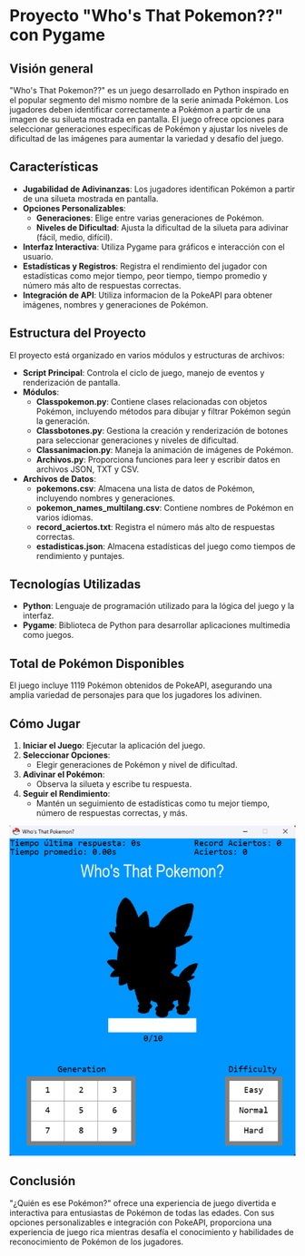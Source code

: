 # Proyecto "Who's That Pokemon??" con Pygame

## Visión general

"Who's That Pokemon??" es un juego desarrollado en Python inspirado en el popular segmento del mismo nombre de la serie animada Pokémon. Los jugadores deben identificar correctamente a Pokémon a partir de una imagen de su silueta mostrada en pantalla. El juego ofrece opciones para seleccionar generaciones específicas de Pokémon y ajustar los niveles de dificultad de las imágenes para aumentar la variedad y desafío del juego.

## Características

- **Jugabilidad de Adivinanzas**: Los jugadores identifican Pokémon a partir de una silueta mostrada en pantalla.
- **Opciones Personalizables**:
  - **Generaciones**: Elige entre varias generaciones de Pokémon.
  - **Niveles de Dificultad**: Ajusta la dificultad de la silueta para adivinar (fácil, medio, difícil).
- **Interfaz Interactiva**: Utiliza Pygame para gráficos e interacción con el usuario.
- **Estadísticas y Registros**: Registra el rendimiento del jugador con estadísticas como mejor tiempo, peor tiempo, tiempo promedio y número más alto de respuestas correctas.
- **Integración de API**: Utiliza informacion de la PokeAPI para obtener imágenes, nombres y generaciones de Pokémon.

## Estructura del Proyecto

El proyecto está organizado en varios módulos y estructuras de archivos:

- **Script Principal**: Controla el ciclo de juego, manejo de eventos y renderización de pantalla.
- **Módulos**:
  - **Classpokemon.py**: Contiene clases relacionadas con objetos Pokémon, incluyendo métodos para dibujar y filtrar Pokémon según la generación.
  - **Classbotones.py**: Gestiona la creación y renderización de botones para seleccionar generaciones y niveles de dificultad.
  - **Classanimacion.py**: Maneja la animación de imágenes de Pokémon.
  - **Archivos.py**: Proporciona funciones para leer y escribir datos en archivos JSON, TXT y CSV.
- **Archivos de Datos**:
  - **pokemons.csv**: Almacena una lista de datos de Pokémon, incluyendo nombres y generaciones.
  - **pokemon_names_multilang.csv**: Contiene nombres de Pokémon en varios idiomas.
  - **record_aciertos.txt**: Registra el número más alto de respuestas correctas.
  - **estadisticas.json**: Almacena estadísticas del juego como tiempos de rendimiento y puntajes.

## Tecnologías Utilizadas

- **Python**: Lenguaje de programación utilizado para la lógica del juego y la interfaz.
- **Pygame**: Biblioteca de Python para desarrollar aplicaciones multimedia como juegos.

## Total de Pokémon Disponibles

El juego incluye 1119 Pokémon obtenidos de PokeAPI, asegurando una amplia variedad de personajes para que los jugadores los adivinen.

## Cómo Jugar

1. **Iniciar el Juego**: Ejecutar la aplicación del juego.
2. **Seleccionar Opciones**:
   - Elegir generaciones de Pokémon y nivel de dificultad.
3. **Adivinar el Pokémon**:
   - Observa la silueta y escribe tu respuesta.
4. **Seguir el Rendimiento**:
   - Mantén un seguimiento de estadísticas como tu mejor tiempo, número de respuestas correctas, y más.

![Pantalla del Juego](Recursos/Imagen_readme/Pantalla_Juego.png)

## Conclusión

"¿Quién es ese Pokémon?" ofrece una experiencia de juego divertida e interactiva para entusiastas de Pokémon de todas las edades. Con sus opciones personalizables e integración con PokeAPI, proporciona una experiencia de juego rica mientras desafía el conocimiento y habilidades de reconocimiento de Pokémon de los jugadores.